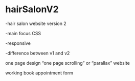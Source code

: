 # hairSalonV2

-hair salon website version 2

-main focus CSS

-responsive 

-difference between v1 and v2

one page design “one page scrolling” or “parallax” website

working book appointment form
